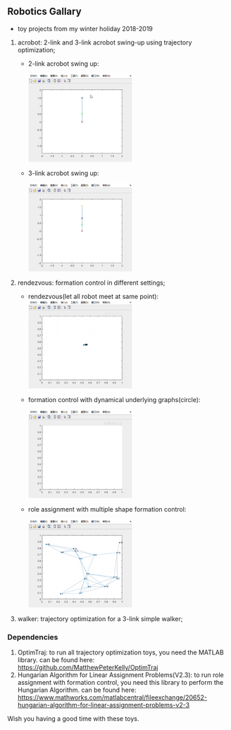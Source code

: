 ## Robotics Gallary
* toy projects from my winter holiday 2018-2019

1. acrobot: 2-link and 3-link acrobot swing-up using trajectory optimization;
   * 2-link acrobot swing up:
  
     <img src="gif/acrobot2-swingup.gif" height=200>
   * 3-link acrobot swing up:
  
     <img src="gif/acrobot3-swingup.gif" height=200>
  
2. rendezvous: formation control in different settings;
   * rendezvous(let all robot meet at same point):
     <img src="gif/rendezvous.gif" height=200>
  
   * formation control with dynamical underlying graphs(circle):
  
     <img src="gif/circle_dynamical.gif" height=200> 

   * role assignment with multiple shape formation control:

     <img src="gif/shapes_hungarian.gif" height=200>
3. walker: trajectory optimization for a 3-link simple walker;

### Dependencies

1. OptimTraj: to run all trajectory optimization toys, you need the MATLAB library. can be found here: https://github.com/MatthewPeterKelly/OptimTraj
2. Hungarian Algorithm for Linear Assignment Problems(V2.3): to run role assignment with formation control, you need this library to perform the Hungarian Algorithm. can be found here: https://www.mathworks.com/matlabcentral/fileexchange/20652-hungarian-algorithm-for-linear-assignment-problems-v2-3


Wish you having a good time with these toys. 
